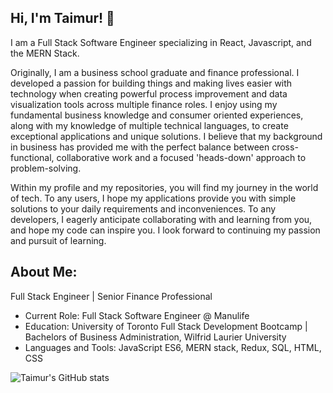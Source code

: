 ## Hi, I'm Taimur! 👋

I am a Full Stack Software Engineer specializing in React, Javascript, and the MERN Stack.

Originally, I am a business school graduate and finance professional. I developed a passion for building things and making lives easier with technology when creating powerful process improvement and data visualization tools across multiple finance roles. I enjoy using my fundamental business knowledge and consumer oriented experiences, along with my knowledge of multiple technical languages, to create exceptional applications and unique solutions. I believe that my background in business has provided me with the perfect balance between cross-functional, collaborative work and a focused 'heads-down' approach to problem-solving.

Within my profile and my repositories, you will find my journey in the world of tech. To any users, I hope my applications provide you with simple solutions to your daily requirements and inconveniences. To any developers, I eagerly anticipate collaborating with and learning from you, and hope my code can inspire you. I look forward to continuing my passion and pursuit of learning.

## About Me:
Full Stack Engineer | Senior Finance Professional

* Current Role: Full Stack Software Engineer @ Manulife
* Education: University of Toronto Full Stack Development Bootcamp | Bachelors of Business Administration, Wilfrid Laurier University
* Languages and Tools: JavaScript ES6, MERN stack, Redux, SQL, HTML, CSS

![Taimur's GitHub stats](https://github-readme-stats.vercel.app/api?username=taimurhasan&show_icons=true&theme=codeSTACKr)
